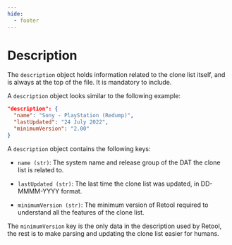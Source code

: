 ```yaml
---
hide:
  - footer
---
```


# Description

The `description` object holds information related to the clone list itself, and is
always at the top of the file. It is mandatory to include.

A `description` object looks similar to the following example:

```json
"description": {
  "name": "Sony - PlayStation (Redump)",
  "lastUpdated": "24 July 2022",
  "minimumVersion": "2.00"
}
```

A `description` object contains the following keys:

* `name (str)`: The system name and release group of the DAT the clone list is related to.

* `lastUpdated (str)`: The last time the clone list was updated, in DD-MMMM-YYYY format.

* `minimumVersion (str)`: The minimum version of Retool required to understand all the
  features of the clone list.

The `minimumVersion` key is the only data in the description used by Retool, the rest is
to make parsing and updating the clone list easier for humans.
